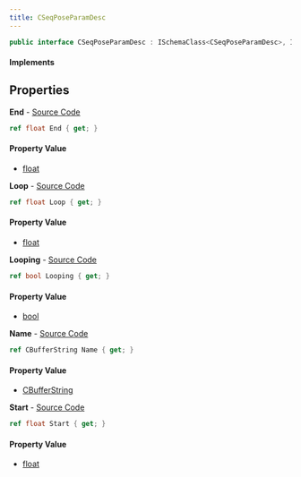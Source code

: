 ```yaml
---
title: CSeqPoseParamDesc
---
```


```csharp
public interface CSeqPoseParamDesc : ISchemaClass<CSeqPoseParamDesc>, ISchemaField, ISchemaClass, INativeHandle
```

#### Implements

## Properties

**End** - [Source Code](https://github.com/swiftly-solution/swiftlys2/blob/master/managed/src/SwiftlyS2.Generated/Schemas/Interfaces/CSeqPoseParamDesc.cs#L20)

```csharp
ref float End { get; }
```

#### Property Value

- [float](https://learn.microsoft.com/dotnet/api/system.single)

**Loop** - [Source Code](https://github.com/swiftly-solution/swiftlys2/blob/master/managed/src/SwiftlyS2.Generated/Schemas/Interfaces/CSeqPoseParamDesc.cs#L22)

```csharp
ref float Loop { get; }
```

#### Property Value

- [float](https://learn.microsoft.com/dotnet/api/system.single)

**Looping** - [Source Code](https://github.com/swiftly-solution/swiftlys2/blob/master/managed/src/SwiftlyS2.Generated/Schemas/Interfaces/CSeqPoseParamDesc.cs#L24)

```csharp
ref bool Looping { get; }
```

#### Property Value

- [bool](https://learn.microsoft.com/dotnet/api/system.boolean)

**Name** - [Source Code](https://github.com/swiftly-solution/swiftlys2/blob/master/managed/src/SwiftlyS2.Generated/Schemas/Interfaces/CSeqPoseParamDesc.cs#L16)

```csharp
ref CBufferString Name { get; }
```

#### Property Value

- [CBufferString](/docs/api/shared/natives/cbufferstring)

**Start** - [Source Code](https://github.com/swiftly-solution/swiftlys2/blob/master/managed/src/SwiftlyS2.Generated/Schemas/Interfaces/CSeqPoseParamDesc.cs#L18)

```csharp
ref float Start { get; }
```

#### Property Value

- [float](https://learn.microsoft.com/dotnet/api/system.single)

